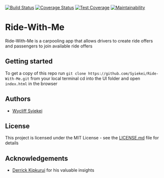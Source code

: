 [![Build Status](https://travis-ci.org/Syiekei/Ride-With-Me.svg?branch=develop)](https://travis-ci.org/Syiekei/Ride-With-Me) [![Coverage Status](https://coveralls.io/repos/github/Syiekei/Ride-With-Me/badge.svg?branch=develop)](https://coveralls.io/github/Syiekei/Ride-With-Me?branch=develop) [![Test Coverage](https://api.codeclimate.com/v1/badges/b3f10d58926db9638e30/test_coverage)](https://codeclimate.com/github/Syiekei/Ride-With-Me/test_coverage) [![Maintainability](https://api.codeclimate.com/v1/badges/b3f10d58926db9638e30/maintainability)](https://codeclimate.com/github/Syiekei/Ride-With-Me/maintainability)

# Ride-With-Me
Ride-With-Me is a carpooling app that allows drivers to create ride offers and passengers to join available ride offers

## Getting started
 To get a copy of this repo run ``git clone https://github.com/Syiekei/Ride-With-Me.git`` from your local terminal
 cd into the UI folder and open ``index.html`` in the browser

## Authors
* [Wycliff Syiekei](https://github.com/Syiekei)

## License
This project is licensed under the MIT License - see the [LICENSE.md](LICENSE) file for details

## Acknowledgements
* [Derrick Kipkurui](https://github.com/derrickkipkurui)  for his valuable insights
